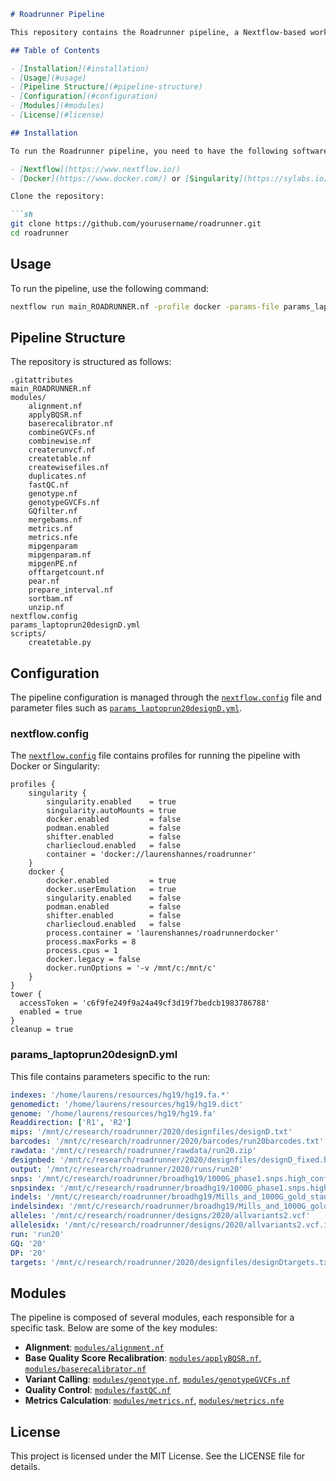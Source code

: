 ```markdown
# Roadrunner Pipeline

This repository contains the Roadrunner pipeline, a Nextflow-based workflow for genomic data processing and analysis. The pipeline includes various modules for tasks such as alignment, base quality score recalibration, variant calling, and more.

## Table of Contents

- [Installation](#installation)
- [Usage](#usage)
- [Pipeline Structure](#pipeline-structure)
- [Configuration](#configuration)
- [Modules](#modules)
- [License](#license)

## Installation

To run the Roadrunner pipeline, you need to have the following software installed:

- [Nextflow](https://www.nextflow.io/)
- [Docker](https://www.docker.com/) or [Singularity](https://sylabs.io/singularity/)

Clone the repository:

```sh
git clone https://github.com/yourusername/roadrunner.git
cd roadrunner
```

## Usage

To run the pipeline, use the following command:

```sh
nextflow run main_ROADRUNNER.nf -profile docker -params-file params_laptoprun20designD.yml
```

## Pipeline Structure

The repository is structured as follows:

```
.gitattributes
main_ROADRUNNER.nf
modules/
    alignment.nf
    applyBQSR.nf
    baserecalibrator.nf
    combineGVCFs.nf
    combinewise.nf
    createrunvcf.nf
    createtable.nf
    createwisefiles.nf
    duplicates.nf
    fastQC.nf
    genotype.nf
    genotypeGVCFs.nf
    GQfilter.nf
    mergebams.nf
    metrics.nf
    metrics.nfe
    mipgenparam
    mipgenparam.nf
    mipgenPE.nf
    offtargetcount.nf
    pear.nf
    prepare_interval.nf
    sortbam.nf
    unzip.nf
nextflow.config
params_laptoprun20designD.yml
scripts/
    createtable.py
```

## Configuration

The pipeline configuration is managed through the [`nextflow.config`](command:_github.copilot.openRelativePath?%5B%7B%22scheme%22%3A%22file%22%2C%22authority%22%3A%22%22%2C%22path%22%3A%22%2Fmnt%2Fc%2FUsers%2Flaure%2FOneDrive%2FDocumenten%2FGitHub%2Froadrunner%2Fnextflow.config%22%2C%22query%22%3A%22%22%2C%22fragment%22%3A%22%22%7D%5D "/mnt/c/Users/laure/OneDrive/Documenten/GitHub/roadrunner/nextflow.config") file and parameter files such as [`params_laptoprun20designD.yml`](command:_github.copilot.openRelativePath?%5B%7B%22scheme%22%3A%22file%22%2C%22authority%22%3A%22%22%2C%22path%22%3A%22%2Fmnt%2Fc%2FUsers%2Flaure%2FOneDrive%2FDocumenten%2FGitHub%2Froadrunner%2Fparams_laptoprun20designD.yml%22%2C%22query%22%3A%22%22%2C%22fragment%22%3A%22%22%7D%5D "/mnt/c/Users/laure/OneDrive/Documenten/GitHub/roadrunner/params_laptoprun20designD.yml").

### nextflow.config

The [`nextflow.config`](command:_github.copilot.openRelativePath?%5B%7B%22scheme%22%3A%22file%22%2C%22authority%22%3A%22%22%2C%22path%22%3A%22%2Fmnt%2Fc%2FUsers%2Flaure%2FOneDrive%2FDocumenten%2FGitHub%2Froadrunner%2Fnextflow.config%22%2C%22query%22%3A%22%22%2C%22fragment%22%3A%22%22%7D%5D "/mnt/c/Users/laure/OneDrive/Documenten/GitHub/roadrunner/nextflow.config") file contains profiles for running the pipeline with Docker or Singularity:

```config
profiles {
    singularity {
        singularity.enabled    = true
        singularity.autoMounts = true
        docker.enabled         = false
        podman.enabled         = false
        shifter.enabled        = false
        charliecloud.enabled   = false
        container = 'docker://laurenshannes/roadrunner'
    }
    docker {
        docker.enabled         = true
        docker.userEmulation   = true
        singularity.enabled    = false
        podman.enabled         = false
        shifter.enabled        = false
        charliecloud.enabled   = false
        process.container = 'laurenshannes/roadrunnerdocker'
        process.maxForks = 8
        process.cpus = 1
        docker.legacy = false
        docker.runOptions = '-v /mnt/c:/mnt/c'
    }
}
tower {
  accessToken = 'c6f9fe249f9a24a49cf3d19f7bedcb1983786788'
  enabled = true
}
cleanup = true
```

### params_laptoprun20designD.yml

This file contains parameters specific to the run:

```yml
indexes: '/home/laurens/resources/hg19/hg19.fa.*' 
genomedict: '/home/laurens/resources/hg19/hg19.dict'
genome: '/home/laurens/resources/hg19/hg19.fa'
Readdirection: ['R1', 'R2']
mips: '/mnt/c/research/roadrunner/2020/designfiles/designD.txt'
barcodes: '/mnt/c/research/roadrunner/2020/barcodes/run20barcodes.txt'
rawdata: '/mnt/c/research/roadrunner/rawdata/run20.zip'
designbed: '/mnt/c/research/roadrunner/2020/designfiles/designD_fixed.bed'
output: '/mnt/c/research/roadrunner/2020/runs/run20'
snps: '/mnt/c/research/roadrunner/broadhg19/1000G_phase1.snps.high_confidence.b37.vcf.gz'
snpsindex: '/mnt/c/research/roadrunner/broadhg19/1000G_phase1.snps.high_confidence.b37.vcf.gz.tbi'
indels: '/mnt/c/research/roadrunner/broadhg19/Mills_and_1000G_gold_standard.indels.b37.vcf.gz'
indelsindex: '/mnt/c/research/roadrunner/broadhg19/Mills_and_1000G_gold_standard.indels.b37.vcf.gz.tbi'
alleles: '/mnt/c/research/roadrunner/designs/2020/allvariants2.vcf'
allelesidx: '/mnt/c/research/roadrunner/designs/2020/allvariants2.vcf.idx'
run: 'run20'
GQ: '20'
DP: '20'
targets: '/mnt/c/research/roadrunner/2020/designfiles/designDtargets.txt'
```

## Modules

The pipeline is composed of several modules, each responsible for a specific task. Below are some of the key modules:

- **Alignment**: [`modules/alignment.nf`](command:_github.copilot.openRelativePath?%5B%7B%22scheme%22%3A%22file%22%2C%22authority%22%3A%22%22%2C%22path%22%3A%22%2Fmnt%2Fc%2FUsers%2Flaure%2FOneDrive%2FDocumenten%2FGitHub%2Froadrunner%2Fmodules%2Falignment.nf%22%2C%22query%22%3A%22%22%2C%22fragment%22%3A%22%22%7D%5D "/mnt/c/Users/laure/OneDrive/Documenten/GitHub/roadrunner/modules/alignment.nf")
- **Base Quality Score Recalibration**: [`modules/applyBQSR.nf`](command:_github.copilot.openRelativePath?%5B%7B%22scheme%22%3A%22file%22%2C%22authority%22%3A%22%22%2C%22path%22%3A%22%2Fmnt%2Fc%2FUsers%2Flaure%2FOneDrive%2FDocumenten%2FGitHub%2Froadrunner%2Fmodules%2FapplyBQSR.nf%22%2C%22query%22%3A%22%22%2C%22fragment%22%3A%22%22%7D%5D "/mnt/c/Users/laure/OneDrive/Documenten/GitHub/roadrunner/modules/applyBQSR.nf"), [`modules/baserecalibrator.nf`](command:_github.copilot.openRelativePath?%5B%7B%22scheme%22%3A%22file%22%2C%22authority%22%3A%22%22%2C%22path%22%3A%22%2Fmnt%2Fc%2FUsers%2Flaure%2FOneDrive%2FDocumenten%2FGitHub%2Froadrunner%2Fmodules%2Fbaserecalibrator.nf%22%2C%22query%22%3A%22%22%2C%22fragment%22%3A%22%22%7D%5D "/mnt/c/Users/laure/OneDrive/Documenten/GitHub/roadrunner/modules/baserecalibrator.nf")
- **Variant Calling**: [`modules/genotype.nf`](command:_github.copilot.openRelativePath?%5B%7B%22scheme%22%3A%22file%22%2C%22authority%22%3A%22%22%2C%22path%22%3A%22%2Fmnt%2Fc%2FUsers%2Flaure%2FOneDrive%2FDocumenten%2FGitHub%2Froadrunner%2Fmodules%2Fgenotype.nf%22%2C%22query%22%3A%22%22%2C%22fragment%22%3A%22%22%7D%5D "/mnt/c/Users/laure/OneDrive/Documenten/GitHub/roadrunner/modules/genotype.nf"), [`modules/genotypeGVCFs.nf`](command:_github.copilot.openRelativePath?%5B%7B%22scheme%22%3A%22file%22%2C%22authority%22%3A%22%22%2C%22path%22%3A%22%2Fmnt%2Fc%2FUsers%2Flaure%2FOneDrive%2FDocumenten%2FGitHub%2Froadrunner%2Fmodules%2FgenotypeGVCFs.nf%22%2C%22query%22%3A%22%22%2C%22fragment%22%3A%22%22%7D%5D "/mnt/c/Users/laure/OneDrive/Documenten/GitHub/roadrunner/modules/genotypeGVCFs.nf")
- **Quality Control**: [`modules/fastQC.nf`](command:_github.copilot.openRelativePath?%5B%7B%22scheme%22%3A%22file%22%2C%22authority%22%3A%22%22%2C%22path%22%3A%22%2Fmnt%2Fc%2FUsers%2Flaure%2FOneDrive%2FDocumenten%2FGitHub%2Froadrunner%2Fmodules%2FfastQC.nf%22%2C%22query%22%3A%22%22%2C%22fragment%22%3A%22%22%7D%5D "/mnt/c/Users/laure/OneDrive/Documenten/GitHub/roadrunner/modules/fastQC.nf")
- **Metrics Calculation**: [`modules/metrics.nf`](command:_github.copilot.openRelativePath?%5B%7B%22scheme%22%3A%22file%22%2C%22authority%22%3A%22%22%2C%22path%22%3A%22%2Fmnt%2Fc%2FUsers%2Flaure%2FOneDrive%2FDocumenten%2FGitHub%2Froadrunner%2Fmodules%2Fmetrics.nf%22%2C%22query%22%3A%22%22%2C%22fragment%22%3A%22%22%7D%5D "/mnt/c/Users/laure/OneDrive/Documenten/GitHub/roadrunner/modules/metrics.nf"), [`modules/metrics.nfe`](command:_github.copilot.openRelativePath?%5B%7B%22scheme%22%3A%22file%22%2C%22authority%22%3A%22%22%2C%22path%22%3A%22%2Fmnt%2Fc%2FUsers%2Flaure%2FOneDrive%2FDocumenten%2FGitHub%2Froadrunner%2Fmodules%2Fmetrics.nfe%22%2C%22query%22%3A%22%22%2C%22fragment%22%3A%22%22%7D%5D "/mnt/c/Users/laure/OneDrive/Documenten/GitHub/roadrunner/modules/metrics.nfe")

## License

This project is licensed under the MIT License. See the LICENSE file for details.
```

